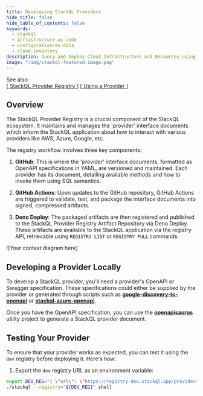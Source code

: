 ```yaml
---
title: Developing StackQL Providers
hide_title: false
hide_table_of_contents: false
keywords:
  - stackql
  - infrastructure-as-code
  - configuration-as-data
  - cloud inventory
description: Query and Deploy Cloud Infrastructure and Resources using SQL
image: "/img/stackql-featured-image.png"
---
```


See also:  
[[ StackQL Provider Registry ]](/providers) [[ Using a Provider ]](/docs/getting-started/using-a-provider)

## Overview

The StackQL Provider Registry is a crucial component of the StackQL ecosystem. It maintains and manages the 'provider' interface documents which inform the StackQL application about how to interact with various providers like AWS, Azure, Google, etc. 

The registry workflow involves three key components:

1. **GitHub**: This is where the 'provider' interface documents, formatted as OpenAPI specifications in YAML, are versioned and maintained. Each provider has its document, detailing available methods and how to invoke them using SQL semantics.

2. **GitHub Actions**: Upon updates to the GitHub repository, GitHub Actions are triggered to validate, test, and package the interface documents into signed, compressed artifacts.

3. **Deno Deploy**: The packaged artifacts are then registered and published to the StackQL Provider Registry Artifact Repository via Deno Deploy. These artifacts are available to the StackQL application via the registry API, retrievable using `REGISTRY LIST` or `REGISTRY PULL` commands.

![Your context diagram here]

## Developing a Provider Locally

To develop a StackQL provider, you'll need a provider's OpenAPI or Swagger specification. These specifications could either be supplied by the provider or generated through scripts such as [__google-discovery-to-openapi__](https://github.com/stackql/google-discovery-to-openapi) or [__stackql-azure-openapi__](https://github.com/stackql/stackql-azure-openapi).

Once you have the OpenAPI specification, you can use the [__openapisaurus__](https://github.com/stackql/openapisaurus) utility project to generate a StackQL provider document.

## Testing Your Provider

To ensure that your provider works as expected, you can test it using the `dev` registry before deploying it. Here's how:

1. Export the `dev` registry URL as an environment variable:

```bash
export DEV_REG="{ \"url\": \"https://registry-dev.stackql.app/providers\" }"
./stackql --registry="${DEV_REG}" shell
```